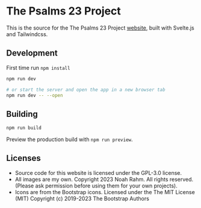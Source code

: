 # The Psalms 23 Project

This is the source for the The Psalms 23 Project [website](https://psalms23project.github.io), built with Svelte.js and Tailwindcss. 


## Development

First time run `npm install`

```bash
npm run dev

# or start the server and open the app in a new browser tab
npm run dev -- --open
```

## Building

```bash
npm run build
```

Preview the production build with `npm run preview`.


## Licenses

- Source code for this website is licensed under the GPL-3.0 license. 
- All images are my own. Copyright 2023 Noah Rahm. All rights reserved. (Please ask permission before using them for your own projects).
- Icons are from the Bootstrap icons. Licensed under the The MIT License (MIT) Copyright (c) 2019-2023 The Bootstrap Authors
